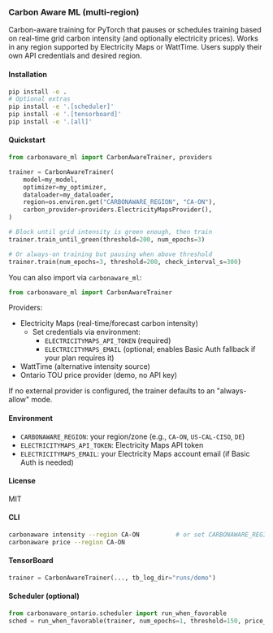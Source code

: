### Carbon Aware ML (multi-region)

Carbon-aware training for PyTorch that pauses or schedules training based on real-time grid carbon intensity (and optionally electricity prices). Works in any region supported by Electricity Maps or WattTime. Users supply their own API credentials and desired region.

#### Installation

```bash
pip install -e .
# Optional extras
pip install -e '.[scheduler]'
pip install -e '.[tensorboard]'
pip install -e '.[all]'
```

#### Quickstart

```python
from carbonaware_ml import CarbonAwareTrainer, providers

trainer = CarbonAwareTrainer(
    model=my_model,
    optimizer=my_optimizer,
    dataloader=my_dataloader,
    region=os.environ.get("CARBONAWARE_REGION", "CA-ON"),
    carbon_provider=providers.ElectricityMapsProvider(),
)

# Block until grid intensity is green enough, then train
trainer.train_until_green(threshold=200, num_epochs=3)

# Or always-on training but pausing when above threshold
trainer.train(num_epochs=3, threshold=200, check_interval_s=300)
```

You can also import via `carbonaware_ml`:

```python
from carbonaware_ml import CarbonAwareTrainer
```

Providers:
- Electricity Maps (real-time/forecast carbon intensity)
  - Set credentials via environment:
    - `ELECTRICITYMAPS_API_TOKEN` (required)
    - `ELECTRICITYMAPS_EMAIL` (optional; enables Basic Auth fallback if your plan requires it)
- WattTime (alternative intensity source)
- Ontario TOU price provider (demo, no API key)

If no external provider is configured, the trainer defaults to an "always-allow" mode.

#### Environment

- `CARBONAWARE_REGION`: your region/zone (e.g., `CA-ON`, `US-CAL-CISO`, `DE`)
- `ELECTRICITYMAPS_API_TOKEN`: Electricity Maps API token
- `ELECTRICITYMAPS_EMAIL`: your Electricity Maps account email (if Basic Auth is needed)

#### License

MIT

#### CLI

```bash
carbonaware intensity --region CA-ON          # or set CARBONAWARE_REGION
carbonaware price --region CA-ON
```

#### TensorBoard

```python
trainer = CarbonAwareTrainer(..., tb_log_dir="runs/demo")
```

#### Scheduler (optional)

```python
from carbonaware_ontario.scheduler import run_when_favorable
sched = run_when_favorable(trainer, num_epochs=1, threshold=150, price_threshold_cents=12.0, check_interval_s=300)
```


